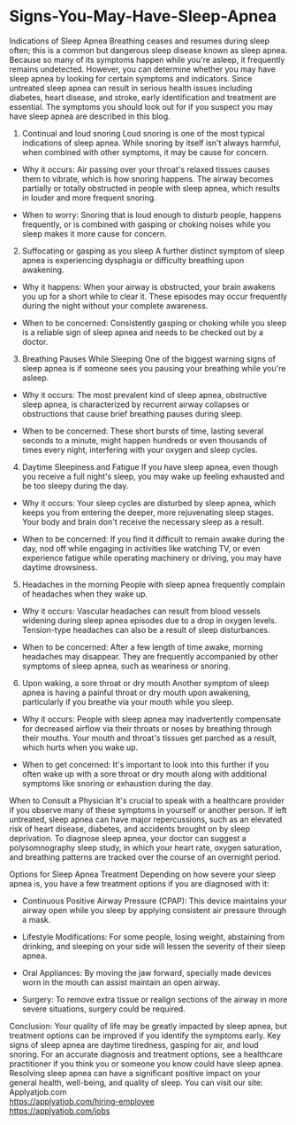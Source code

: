 # Signs-You-May-Have-Sleep-Apnea
Indications of Sleep Apnea
Breathing ceases and resumes during sleep often; this is a common but dangerous sleep disease known as sleep apnea. Because so many of its symptoms happen while you're asleep, it frequently remains undetected. However, you can determine whether you may have sleep apnea by looking for certain symptoms and indicators. Since untreated sleep apnea can result in serious health issues including diabetes, heart disease, and stroke, early identification and treatment are essential. The symptoms you should look out for if you suspect you may have sleep apnea are described in this blog.

1. Continual and loud snoring
Loud snoring is one of the most typical indications of sleep apnea. While snoring by itself isn't always harmful, when combined with other symptoms, it may be cause for concern.

 - Why it occurs: Air passing over your throat's relaxed tissues causes them to vibrate, which is how snoring happens. The airway becomes partially or totally obstructed in people with sleep apnea, which results in louder and more frequent snoring.

 - When to worry: Snoring that is loud enough to disturb people, happens frequently, or is combined with gasping or choking noises while you sleep makes it more cause for concern.

2. Suffocating or gasping as you sleep
A further distinct symptom of sleep apnea is experiencing dysphagia or difficulty breathing upon awakening.

 - Why it happens: When your airway is obstructed, your brain awakens you up for a short while to clear it. These episodes may occur frequently during the night without your complete awareness.

 - When to be concerned: Consistently gasping or choking while you sleep is a reliable sign of sleep apnea and needs to be checked out by a doctor.

3. Breathing Pauses While Sleeping
One of the biggest warning signs of sleep apnea is if someone sees you pausing your breathing while you're asleep.

 - Why it occurs: The most prevalent kind of sleep apnea, obstructive sleep apnea, is characterized by recurrent airway collapses or obstructions that cause brief breathing pauses during sleep.

 - When to be concerned: These short bursts of time, lasting several seconds to a minute, might happen hundreds or even thousands of times every night, interfering with your oxygen and sleep cycles.

4. Daytime Sleepiness and Fatigue
If you have sleep apnea, even though you receive a full night's sleep, you may wake up feeling exhausted and be too sleepy during the day.

 - Why it occurs: Your sleep cycles are disturbed by sleep apnea, which keeps you from entering the deeper, more rejuvenating sleep stages. Your body and brain don't receive the necessary sleep as a result.

 - When to be concerned: If you find it difficult to remain awake during the day, nod off while engaging in activities like watching TV, or even experience fatigue while operating machinery or driving, you may have daytime drowsiness.

5. Headaches in the morning
People with sleep apnea frequently complain of headaches when they wake up.

 - Why it occurs: Vascular headaches can result from blood vessels widening during sleep apnea episodes due to a drop in oxygen levels. Tension-type headaches can also be a result of sleep disturbances.

 - When to be concerned: After a few length of time awake, morning headaches may disappear. They are frequently accompanied by other symptoms of sleep apnea, such as weariness or snoring.

6. Upon waking, a sore throat or dry mouth
Another symptom of sleep apnea is having a painful throat or dry mouth upon awakening, particularly if you breathe via your mouth while you sleep.

 - Why it occurs: People with sleep apnea may inadvertently compensate for decreased airflow via their throats or noses by breathing through their mouths. Your mouth and throat's tissues get parched as a result, which hurts when you wake up.

 - When to get concerned: It's important to look into this further if you often wake up with a sore throat or dry mouth along with additional symptoms like snoring or exhaustion during the day.

When to Consult a Physician
It's crucial to speak with a healthcare provider if you observe many of these symptoms in yourself or another person. If left untreated, sleep apnea can have major repercussions, such as an elevated risk of heart disease, diabetes, and accidents brought on by sleep deprivation. To diagnose sleep apnea, your doctor can suggest a polysomnography sleep study, in which your heart rate, oxygen saturation, and breathing patterns are tracked over the course of an overnight period.

Options for Sleep Apnea Treatment
Depending on how severe your sleep apnea is, you have a few treatment options if you are diagnosed with it:

 - Continuous Positive Airway Pressure (CPAP): This device maintains your airway open while you sleep by applying consistent air pressure through a mask.

 - Lifestyle Modifications: For some people, losing weight, abstaining from drinking, and sleeping on your side will lessen the severity of their sleep apnea.

 - Oral Appliances: By moving the jaw forward, specially made devices worn in the mouth can assist maintain an open airway.

 - Surgery: To remove extra tissue or realign sections of the airway in more severe situations, surgery could be required.

Conclusion:
Your quality of life may be greatly impacted by sleep apnea, but treatment options can be improved if you identify the symptoms early. Key signs of sleep apnea are daytime tiredness, gasping for air, and loud snoring. For an accurate diagnosis and treatment options, see a healthcare practitioner if you think you or someone you know could have sleep apnea. Resolving sleep apnea can have a significant positive impact on your general health, well-being, and quality of sleep.
You can visit our site: Applyatjob.com<br>
 https://applyatjob.com/hiring-employee<br>
https://applyatjob.com/jobs
